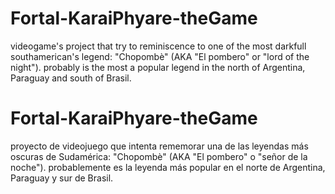 # Fortal-KaraiPhyare-theGame
videogame's project that try to reminiscence to one of the most darkfull southamerican's legend: "Chopombè" (AKA "El pombero" 
 or "lord of the night"). probably is the most  a popular legend in the north of  Argentina, Paraguay and south of Brasil.

# Fortal-KaraiPhyare-theGame
proyecto de videojuego que intenta rememorar una de las leyendas más oscuras de Sudamérica: "Chopombè" (AKA "El pombero" 
 o "señor de la noche"). probablemente es la leyenda más popular en el norte de Argentina, Paraguay y sur de Brasil.
